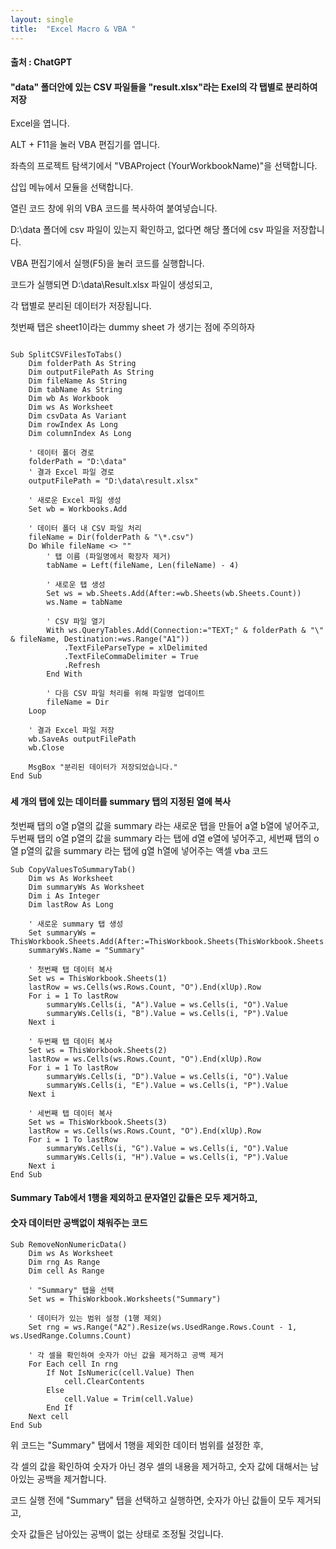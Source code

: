 ```yaml
---
layout: single
title:  "Excel Macro & VBA "
---
```



#### 출처 : ChatGPT

#### "data" 폴더안에 있는 CSV 파일들을 "result.xlsx"라는 Exel의 각 탭별로 분리하여 저장

Excel을 엽니다.

ALT + F11을 눌러 VBA 편집기를 엽니다.

좌측의 프로젝트 탐색기에서 "VBAProject (YourWorkbookName)"을 선택합니다.

삽입 메뉴에서 모듈을 선택합니다.

열린 코드 창에 위의 VBA 코드를 복사하여 붙여넣습니다.

D:\data 폴더에 csv 파일이 있는지 확인하고, 없다면 해당 폴더에 csv 파일을 저장합니다.

VBA 편집기에서 실행(F5)을 눌러 코드를 실행합니다.

코드가 실행되면 D:\data\Result.xlsx 파일이 생성되고, 

각 탭별로 분리된 데이터가 저장됩니다. 

첫번째 탭은 sheet1이라는 dummy sheet 가 생기는 점에 주의하자


```

Sub SplitCSVFilesToTabs()
    Dim folderPath As String
    Dim outputFilePath As String
    Dim fileName As String
    Dim tabName As String
    Dim wb As Workbook
    Dim ws As Worksheet
    Dim csvData As Variant
    Dim rowIndex As Long
    Dim columnIndex As Long
    
    ' 데이터 폴더 경로
    folderPath = "D:\data"
    ' 결과 Excel 파일 경로
    outputFilePath = "D:\data\result.xlsx"
    
    ' 새로운 Excel 파일 생성
    Set wb = Workbooks.Add
    
    ' 데이터 폴더 내 CSV 파일 처리
    fileName = Dir(folderPath & "\*.csv")
    Do While fileName <> ""
        ' 탭 이름 (파일명에서 확장자 제거)
        tabName = Left(fileName, Len(fileName) - 4)
        
        ' 새로운 탭 생성
        Set ws = wb.Sheets.Add(After:=wb.Sheets(wb.Sheets.Count))
        ws.Name = tabName
        
        ' CSV 파일 열기
        With ws.QueryTables.Add(Connection:="TEXT;" & folderPath & "\" & fileName, Destination:=ws.Range("A1"))
            .TextFileParseType = xlDelimited
            .TextFileCommaDelimiter = True
            .Refresh
        End With
        
        ' 다음 CSV 파일 처리를 위해 파일명 업데이트
        fileName = Dir
    Loop
    
    ' 결과 Excel 파일 저장
    wb.SaveAs outputFilePath
    wb.Close
    
    MsgBox "분리된 데이터가 저장되었습니다."
End Sub

```

###



#### 세 개의 탭에 있는 데이터를 summary 탭의 지정된 열에 복사

첫번째 탭의 o열 p열의 값을 summary 라는 새로운 탭을 만들어 a열 b열에 넣어주고,  
두번째 탭의 o열 p열의 값을 summary 라는 탭에  d열 e열에 넣어주고,
세번째 탭의 o열 p열의 값을 summary 라는 탭에  g열 h열에 넣어주는 액셀 vba 코드

```
Sub CopyValuesToSummaryTab()
    Dim ws As Worksheet
    Dim summaryWs As Worksheet
    Dim i As Integer
    Dim lastRow As Long
    
    ' 새로운 summary 탭 생성
    Set summaryWs = ThisWorkbook.Sheets.Add(After:=ThisWorkbook.Sheets(ThisWorkbook.Sheets.Count))
    summaryWs.Name = "Summary"
    
    ' 첫번째 탭 데이터 복사
    Set ws = ThisWorkbook.Sheets(1)
    lastRow = ws.Cells(ws.Rows.Count, "O").End(xlUp).Row
    For i = 1 To lastRow
        summaryWs.Cells(i, "A").Value = ws.Cells(i, "O").Value
        summaryWs.Cells(i, "B").Value = ws.Cells(i, "P").Value
    Next i
    
    ' 두번째 탭 데이터 복사
    Set ws = ThisWorkbook.Sheets(2)
    lastRow = ws.Cells(ws.Rows.Count, "O").End(xlUp).Row
    For i = 1 To lastRow
        summaryWs.Cells(i, "D").Value = ws.Cells(i, "O").Value
        summaryWs.Cells(i, "E").Value = ws.Cells(i, "P").Value
    Next i
    
    ' 세번째 탭 데이터 복사
    Set ws = ThisWorkbook.Sheets(3)
    lastRow = ws.Cells(ws.Rows.Count, "O").End(xlUp).Row
    For i = 1 To lastRow
        summaryWs.Cells(i, "G").Value = ws.Cells(i, "O").Value
        summaryWs.Cells(i, "H").Value = ws.Cells(i, "P").Value
    Next i
End Sub

```


#### Summary Tab에서 1행을 제외하고 문자열인 값들은 모두 제거하고, 
#### 숫자 데이터만 공백없이 채워주는 코드



```
Sub RemoveNonNumericData()
    Dim ws As Worksheet
    Dim rng As Range
    Dim cell As Range
    
    ' "Summary" 탭을 선택
    Set ws = ThisWorkbook.Worksheets("Summary")
    
    ' 데이터가 있는 범위 설정 (1행 제외)
    Set rng = ws.Range("A2").Resize(ws.UsedRange.Rows.Count - 1, ws.UsedRange.Columns.Count)
    
    ' 각 셀을 확인하여 숫자가 아닌 값을 제거하고 공백 제거
    For Each cell In rng
        If Not IsNumeric(cell.Value) Then
            cell.ClearContents
        Else
            cell.Value = Trim(cell.Value)
        End If
    Next cell
End Sub
```

위 코드는 "Summary" 탭에서 1행을 제외한 데이터 범위를 설정한 후, 

각 셀의 값을 확인하여 숫자가 아닌 경우 셀의 내용을 제거하고, 숫자 값에 대해서는 남아있는 공백을 제거합니다. 

코드 실행 전에 "Summary" 탭을 선택하고 실행하면, 숫자가 아닌 값들이 모두 제거되고, 

숫자 값들은 남아있는 공백이 없는 상태로 조정될 것입니다.

